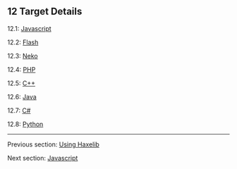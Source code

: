 ## 12 Target Details

12.1: [Javascript](target-javascript.md)

12.2: [Flash](target-flash.md)

12.3: [Neko](#)

12.4: [PHP](target-php.md)

12.5: [C++](target-cpp.md)

12.6: [Java](#)

12.7: [C#](#)

12.8: [Python](target-python.md)

---

Previous section: [Using Haxelib](haxelib-using.md)

Next section: [Javascript](target-javascript.md)